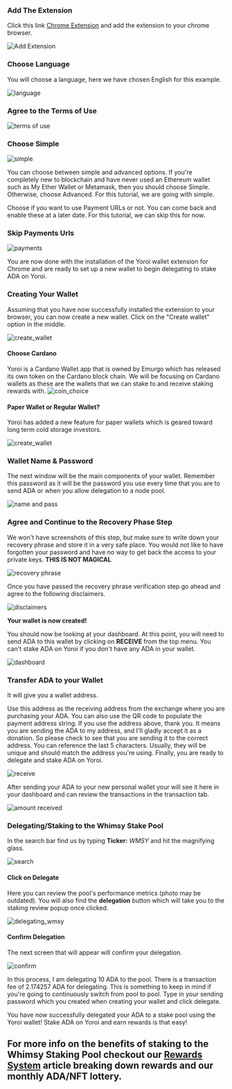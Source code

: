 ### Add The Extension
Click this link [Chrome Extension](https://chrome.google.com/webstore/detail/yoroi/ffnbelfdoeiohenkjibnmadjiehjhajb?hl=en-US) and add the extension to your chrome browser.

![Add Extension](https://01whimsy-storeage-space.fra1.digitaloceanspaces.com/article_images/yoroi/yoroi_add.png)

### Choose Language
You will choose a language, here we have chosen English for this example.

![language](https://01whimsy-storeage-space.fra1.digitaloceanspaces.com/article_images/yoroi/choose_language.png)

### Agree to the Terms of Use
![terms of use](https://01whimsy-storeage-space.fra1.digitaloceanspaces.com/article_images/yoroi/agree_to_terms_of_use.png)

### Choose Simple

![simple](https://01whimsy-storeage-space.fra1.digitaloceanspaces.com/article_images/yoroi/choose_simple.png)

You can choose between simple and advanced options. If you're completely new to blockchain and have never used an Ethereum wallet such as My Ether Wallet or Metamask, then you should choose Simple. Otherwise, choose Advanced. For this tutorial, we are going with simple.

Choose if you want to use Payment URLs or not. You can come back and enable these at a later date. For this tutorial, we can skip this for now.

### Skip Payments Urls

![payments](https://01whimsy-storeage-space.fra1.digitaloceanspaces.com/article_images/yoroi/skip_payment_urls.png)

You are now done with the installation of the Yoroi wallet extension for Chrome and are ready to set up a new wallet to begin delegating to stake ADA on Yoroi.

### Creating Your Wallet

Assuming that you have now successfully installed the extension to your browser, you can now create a new wallet.
Click on the "Create wallet" option in the middle.

![create_wallet](https://01whimsy-storeage-space.fra1.digitaloceanspaces.com/article_images/yoroi/create_new_wallet.png)

#### Choose Cardano
Yoroi is a Cardano Wallet app that is owned by Emurgo which has released its own token on the Cardano block chain. We will be focusing on Cardano wallets as these are the wallets that we can stake to and receive staking rewards with.
![coin_choice](https://01whimsy-storeage-space.fra1.digitaloceanspaces.com/article_images/yoroi/choose_cardano.png)

#### Paper Wallet or Regular Wallet?
Yoroi has added a new feature for paper wallets which is geared toward long term cold storage investors.

![create_wallet](https://01whimsy-storeage-space.fra1.digitaloceanspaces.com/article_images/yoroi/create_wallet_option.png)

### Wallet Name & Password
The next window will be the main components of your wallet. Remember this password as it will be the password you use every time that you are to send ADA or when you allow delegation to a node pool.

![name and pass](https://01whimsy-storeage-space.fra1.digitaloceanspaces.com/article_images/yoroi/name_and_create_passwd.png)

### Agree and Continue to the Recovery Phase Step
We won't have screenshots of this step, but make sure to write down your recovery phrase and store it in a very safe place. You would not like to have forgotten your password and have no way to get back the access to your private keys. **THIS IS NOT MAGICAL**

![recovery phrase](https://01whimsy-storeage-space.fra1.digitaloceanspaces.com/article_images/yoroi/create_recovery_phrase.png)

Once you have passed the recovery phrase verification step go ahead and agree to the following disclaimers.

![disclaimers](https://01whimsy-storeage-space.fra1.digitaloceanspaces.com/article_images/yoroi/agree_to_understand.png)

**Your wallet is now created!**

You should now be looking at your dashboard.
At this point, you will need to send ADA to this wallet by clicking on **RECEIVE** from the top menu. You can't stake ADA on Yoroi if you don't have any ADA in your wallet.

![dashboard](https://01whimsy-storeage-space.fra1.digitaloceanspaces.com/article_images/yoroi/you_will_see_your_dashboard.png)

### Transfer ADA to your Wallet

It will give you a wallet address.

Use this address as the receiving address from the exchange where you are purchasing your ADA. You can also use the QR code to populate the payment address string. If you use the address above, thank you. It means you are sending the ADA to my address, and I'll gladly accept it as a donation. So please check to see that you are sending it to the correct address. You can reference the last 5 characters. Usually, they will be unique and should match the address you're using. Finally, you are ready to delegate and stake ADA on Yoroi.

![receive](https://01whimsy-storeage-space.fra1.digitaloceanspaces.com/article_images/yoroi/click_receive.png)

After sending your ADA to your new personal wallet your will see it here in your dashboard and can review the transactions in the transaction tab.

![amount received](https://01whimsy-storeage-space.fra1.digitaloceanspaces.com/article_images/yoroi/You_will_receive_ada.png)

### Delegating/Staking to the Whimsy Stake Pool

In the search bar find us by typing **Ticker:** _WMSY_ and hit the magnifying glass.

![search](https://01whimsy-storeage-space.fra1.digitaloceanspaces.com/article_images/yoroi/search_whimsy.png)

#### Click on Delegate
Here you can review the pool's performance metrics (photo may be outdated). You will also find the **delegation** button which will take you to the staking review popup once clicked.

![delegating_wmsy](https://01whimsy-storeage-space.fra1.digitaloceanspaces.com/article_images/yoroi/click_delegate.png)

#### Confirm Delegation

The next screen that will appear will confirm your delegation.

![confirm](https://01whimsy-storeage-space.fra1.digitaloceanspaces.com/article_images/yoroi/confirm_delegation.png)

In this process, I am delegating 10 ADA to the pool. There is a transaction fee of 2.174257 ADA for delegating. This is something to keep in mind if you're going to continuously switch from pool to pool. Type in your sending password which you created when creating your wallet and click delegate.

You have now successfully delegated your ADA to a stake pool using the Yoroi wallet! Stake ADA on Yoroi and earn rewards is that easy!

## For more info on the benefits of staking to the **Whimsy Staking Pool** checkout our [Rewards System](https://whimsy.tech/documentation/rewards) article breaking down rewards and our monthly ADA/NFT lottery.
